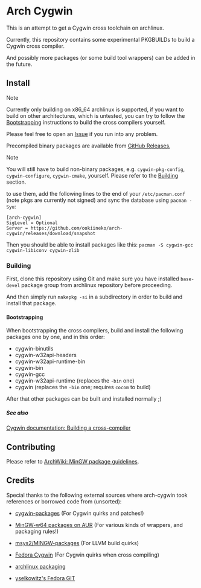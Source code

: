 Arch Cygwin
===========

This is an attempt to get a Cygwin cross toolchain on archlinux.

Currently, this repository contains some experimental PKGBUILDs to build a Cygwin cross compiler.

And possibly more packages (or some build tool wrappers) can be added in the future.

## Install

> [!NOTE]
>
> Currently only building on x86_64 archlinux is supported, if you want to build on other architectures,
> which is untested, you can try to follow the [Bootstrapping](#bootstrapping) instructions to build the cross compilers yourself.
>
> Please feel free to open an [Issue](../../issues) if you run into any problem.

Precompiled binary packages are available from [GitHub Releases](../../releases),

> [!NOTE]
>
> You will still have to build non-binary packages, e.g. `cygwin-pkg-config`, `cygwin-configure`, `cygwin-cmake`,
> yourself. Please refer to the [Building](#building) section.

to use them, add the following lines to the end of your `/etc/pacman.conf` (note pkgs are currently not signed) and sync the database using `pacman -Syu`:

```text
[arch-cygwin]
SigLevel = Optional
Server = https://github.com/ookiineko/arch-cygwin/releases/download/snapshot
```

Then you should be able to install packages like this: `pacman -S cygwin-gcc cygwin-libiconv cygwin-zlib`

### Building

First, clone this repository using Git and make sure you have installed `base-devel` package group from archlinux repository before proceeding.

And then simply run `makepkg -si` in a subdirectory in order to build and install that package.

#### Bootstrapping

When bootstrapping the cross compilers, build and install the following packages one by one, and in this order:

  * cygwin-binutils
  * cygwin-w32api-headers
  * cygwin-w32api-runtime-bin
  * cygwin-bin
  * cygwin-gcc
  * cygwin-w32api-runtime (replaces the `-bin` one)
  * cygwin (replaces the `-bin` one; requires `cocom` to build)

After that other packages can be built and installed normally ;)

##### See also

[Cygwin documentation: Building a cross-compiler](https://x.cygwin.com/docs/cg/cross.html)

## Contributing

Please refer to [ArchWiki: MinGW package guidelines](https://wiki.archlinux.org/title/MinGW_package_guidelines).

## Credits

Special thanks to the following external sources where arch-cygwin took references or borrowed code from (unsorted):

  * [cygwin-packages](https://cygwin.com/cgit/cygwin-packages) (For Cygwin quirks and patches!)

  * [MinGW-w64 packages on AUR](https://aur.archlinux.org/packages?K=mingw-w64) (For various kinds of wrappers, and packaging rules!)

  * [msys2/MINGW-packages](https://github.com/msys2/MINGW-packages) (For LLVM build quirks)

  * [Fedora Cygwin](https://copr.fedorainfracloud.org/coprs/yselkowitz/cygwin/) (For Cygwin quirks when cross compiling)

  * [archlinux packaging](https://gitlab.archlinux.org/archlinux/packaging/packages)

  * [yselkowitz's Fedora GIT](https://fedorapeople.org/cgit/yselkowitz/)
